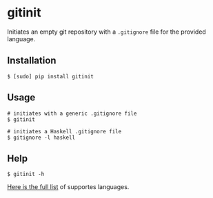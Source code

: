 gitinit
=======

Initiates an empty git repository with a `.gitignore` file for the provided language.

Installation
------------

    $ [sudo] pip install gitinit

Usage
-----
    
    # initiates with a generic .gitignore file
    $ gitinit

    # initiates a Haskell .gitignore file
    $ gitignore -l haskell

Help
----

    $ gitinit -h

[Here is the full list](https://github.com/iambibhas/gitinit/tree/master/gitinit/gitignores) of supportes languages. 